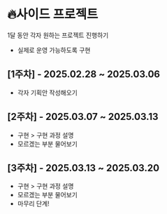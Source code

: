 # 🔥사이드 프로젝트

1달 동안 각자 원하는 프로젝트 진행하기
- 실제로 운영 가능하도록 구현


## [1주차] - 2025.02.28 ~ 2025.03.06
- 각자 기획안 작성해오기


## [2주차] - 2025.03.07 ~ 2025.03.13
- 구현 > 구현 과정 설명
- 모르겠는 부분 물어보기

## [3주차] - 2025.03.13 ~ 2025.03.20
- 구현 > 구현 과정 설명
- 모르겠는 부분 물어보기
- 마무리 단계!
